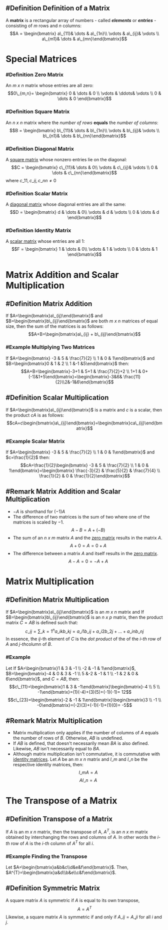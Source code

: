 ## \#Definition Definition of a Matrix

A **matrix** is a rectangular array of numbers - called ***elements*** or ***entries*** - consisting of $m$ rows and $n$ columns:
$$A = \begin{bmatrix} a\_{11}& \dots & a\_{1n}\\ \vdots & a\_{ij}& \vdots \\ a\_{m1}& \dots & a\_{mn}\end{bmatrix}$$

# Special Matrices

### \#Definition Zero Matrix

An *m x n* matrix whose entries are all zero: $$0\_{m,n}= \begin{bmatrix} 0 & \dots & 0 \\ \vdots & \ddots& \vdots \\ 0 & \dots & 0 \end{bmatrix}$$

### \#Definition Square Matrix

An *n x n* matrix where the *number of rows* **equals** the *number of columns*:$$B = \begin{bmatrix} b\_{11}& \dots & b\_{1n}\\ \vdots & b\_{ij}& \vdots \\ b\_{n1}& \dots & b\_{nn}\end{bmatrix}$$

### \#Definition Diagonal Matrix

A [square matrix](3.1%20Matrix%20Operations.md#definition-of-square-matrix) whose nonzero entries lie on the diagonal:$$C = \begin{bmatrix} c\_{11}& \dots & 0\\ \vdots & c\_{ij}& \vdots \\ 0 & \dots & c\_{nn}\end{bmatrix}$$
where $c\_{11}, c\_{ij}, c\_{nn} \neq 0$

### \#Definition Scalar Matrix

A [diagonal matrix](3.1%20Matrix%20Operations.md#definition-of-diagonal-matrix) whose diagonal entries are all the same:$$D = \begin{bmatrix} d & \dots & 0\\ \vdots & d & \vdots \\ 0 & \dots & d \end{bmatrix}$$

### \#Definition Identity Matrix

A [scalar matrix](3.1%20Matrix%20Operations.md#definition-of-scalar-matrix) whose entries are all 1:$$F = \begin{bmatrix} 1 & \dots & 0\\ \vdots &  1 & \vdots \\ 0 & \dots & 1 \end{bmatrix}$$

# Matrix Addition and Scalar Multiplication

## \#Definition Matrix Addition

If $A=\begin{bmatrix}a\_{ij}\end{bmatrix}$ and $B=\begin{bmatrix}b\_{ij}\end{bmatrix}$ are both *m x n* matrices of equal size, then the sum of the matrices is as follows:$$A+B=\begin{bmatrix}a\_{ij} + b\_{ij}\end{bmatrix}$$

### \#Example Multiplying Two Matrices

If $A=\begin{bmatrix} -3 & 5 & \frac{7}{2} \\ 1 & 0 & 1\end{bmatrix}$ and $B=\begin{bmatrix}0 & 1 & 2 \\ 1 &-1 &5\end{bmatrix}$ then:
$$A+B=\begin{bmatrix}-3+1 & 5+1 & \frac{7}{2}+2 \\ 1+1 & 0+(-1)&1+5\end{bmatrix}=\begin{bmatrix}-3&6& \frac{11}{2}\\2&-1&6\end{bmatrix}$$

## \#Definition Scalar Multiplication

If $A=\begin{bmatrix}a\_{ij}\end{bmatrix}$ is a matrix and $c$ is a scalar, then the product $cA$ is as follows:$$cA=c\begin{bmatrix}a\_{ij}\end{bmatrix}=\begin{bmatrix}ca\_{ij}\end{bmatrix}$$

### \#Example Scalar Matrix

If $A=\begin{bmatrix} -3 & 5 & \frac{7}{2} \\ 1 & 0 & 1\end{bmatrix}$ and $c=\frac{1}{2}$ then:$$cA=\frac{1}{2}\begin{bmatrix} -3 & 5 & \frac{7}{2} \\ 1 & 0 & 1\end{bmatrix}=\begin{bmatrix} \frac{-3}{2} & \frac{5}{2} & \frac{7}{4} \\ \frac{1}{2} & 0 & \frac{1}{2}\end{bmatrix}$$

## \#Remark Matrix Addition and Scalar Multiplication

* $-A$ is shorthand for $(-1)A$
* The difference of two matrices is the sum of two where one of the matrices is scaled by $-1$.$$A-B=A+(-B)$$
* The sum of an *n x m* matrix $A$ and the [zero matrix](3.1%20Matrix%20Operations.md#special-matrices-special-matrices-special-matrices-special-matrices-definition-zero-matrix) results in the matrix $A$.$$A+0=A=0+A$$
* The difference between a matrix $A$ and itself results in the [zero matrix](3.1%20Matrix%20Operations.md#special-matrices-special-matrices-special-matrices-special-matrices-definition-zero-matrix).$$A-A=0=-A+A$$

# Matrix Multiplication

## \#Definition Matrix Multiplication

If $A=\begin{bmatrix}a\_{ij}\end{bmatrix}$ is an *m x n* matrix and If $B=\begin{bmatrix}b\_{ij}\end{bmatrix}$ is an *n x p* matrix, then the product matrix $C=AB$ is defined such that:
$$c\_{ij}=\sum\_{k=1}^{n}a\_{ik}b\_{kj}=a\_{i1}b\_{ij}+a\_{i2}b\_{2j}+ \dots + a\_{in}b\_{nj}$$
In essence, the $ij$-th element of $C$ is the *dot product* of the of the $i$*-th* row of $A$ and $j$*-th*column of $B$.

### \#Example

Let If $A=\begin{bmatrix}1 & 3 & -1 \\ -2 & -1 & 1\end{bmatrix}$, $B=\begin{bmatrix}-4 & 0 & 3 & -1 \\ 5 &-2 & -1 & 1 \\ -1 & 2 & 0 & 6\end{bmatrix}$, and $C=AB$, then:$$c\_{11}=\begin{bmatrix}1 & 3 & -1\end{bmatrix}\begin{bmatrix}-4 \\ 5 \\ -1\end{bmatrix}=(1)(-4)+(3)(5)+(-1)(-1)= 12$$$$c\_{23}=\begin{bmatrix}-2 & -1 & 1\end{bmatrix}\begin{bmatrix}3 \\ -1 \\ -0\end{bmatrix}=(-2)(3)+(-1)(-1)+(1)(0)= -5$$

## \#Remark Matrix Multiplication

* Matrix multiplication only applies if the number of columns of $A$ equals the number of rows of $B$. Otherwise, $AB$ is undefined.
* If $AB$ is defined, that doesn't necessarily mean $BA$ is also defined. Likewise, $AB$ isn't necessarily equal to $BA$.
* Although matrix multiplication isn't commutative, it is commutative with [identity matrices](3.1%20Matrix%20Operations.md#special-matrices-special-matrices-special-matrices-special-matrices-definition-identity-matrix). Let $A$ be an *m x n* matrix and $I\_{m}$ and $I\_{n}$ be the respective identity matrices, then:$$I\_{m}A=A$$$$AI\_{n}=A$$

# The Transpose of a Matrix

## \#Definition Transpose of a Matrix

If $A$ is an *m x n* matrix, then the transpose of A, $A^{T}$, is an *n x m* matrix obtained by interchanging the rows and columns of $A$. In other words the $i$*-th* row of $A$ is the  $i$*-th* column of $A^{T}$ for all $i$.

### \#Example Finding the Transpose

Let $A=\begin{bmatrix}a&b&c\\d&e&f\end{bmatrix}$. Then, $A^{T}=\begin{bmatrix}a&d\\b&e\\c&f\end{bmatrix}$.

## \#Definition Symmetric Matrix

A square matrix $A$ is symmetric if $A$ is equal to its own transpose,$$A=A^{T}$$
Likewise, a square matrix $A$ is symmetric if and only if $A\_{ij}=A\_{ji}$ for all $i$ and $j$.

